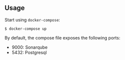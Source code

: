 ## Usage

Start using `docker-compose`:

```console
$ docker-compose up
```

By default, the compose file exposes the following ports:

* 9000: Sonarqube
* 5432: Postgresql
